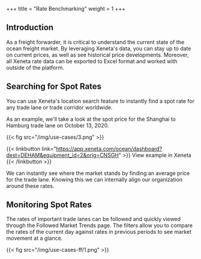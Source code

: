 +++
title = "Rate Benchmarking"
weight = 1
+++

## Introduction

As a freight forwarder, it is critical to understand the current state of the ocean freight market. By leveraging Xeneta's data, you can stay up to date on current prices, as well as see historical price developments. Moreover, all Xeneta rate data can be exported to Excel format and worked with outside of the platform.

## Searching for Spot Rates

You can use Xeneta's location search feature to instantly find a spot rate for any trade lane or trade corridor worldwide.

As an example, we'll take a look at the spot price for the Shanghai to Hamburg trade lane on October 13, 2020.

{{< fig src="/img/use-cases/3.png" >}}

{{< linkbutton link="https://app.xeneta.com/ocean/dashboard?dest=DEHAM&equipment_id=2&orig=CNSGH" >}} View example in Xeneta {{< /linkbutton >}}

We can instantly see where the market stands by finding an average price for the trade lane. Knowing this we can internally align our organization around these rates. 

## Monitoring Spot Rates

The rates of important trade lanes can be followed and quickly viewed through the Followed Market Trends page. The filters allow you to compare the rates of the current day against rates in previous periods to see market movement at a glance.

{{< fig src="/img/use-cases-ff/1.png" >}}

